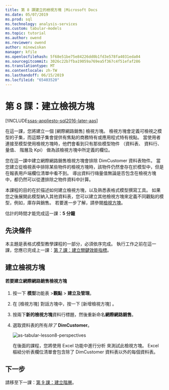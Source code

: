 ```yaml
---
title: 第 8 課建立的檢視方塊 |Microsoft Docs
ms.date: 05/07/2019
ms.prod: sql
ms.technology: analysis-services
ms.custom: tabular-models
ms.topic: tutorial
ms.author: owend
ms.reviewer: owend
author: minewiskan
manager: kfile
ms.openlocfilehash: 5f68e51be75e84226dd0b1fd3e578fa4031eda04
ms.sourcegitcommit: 3026c22b7fba19059a769ea5f367c4f51efaf286
ms.translationtype: MT
ms.contentlocale: zh-TW
ms.lasthandoff: 06/15/2019
ms.locfileid: "65403520"
---
```

# <a name="lesson-8-create-perspectives"></a>第 8 課：建立檢視方塊
[!INCLUDE[ssas-appliesto-sql2016-later-aas](../../includes/ssas-appliesto-sql2016-later-aas.md)]

在這一課，您將建立一個 [網際網路銷售] 檢視方塊。 檢視方塊會定義可檢視之模型的子集，而這類子集會提供有焦點的商務特有或應用程式特有視點。 當使用者連接至模型使用檢視方塊時，他們會看到只有那些模型物件 （資料表、 資料行、 量值、 階層及 Kpi） 做為該檢視方塊中所定義的欄位。  
  
您在這一課中建立網際網路銷售檢視方塊會排除 DimCustomer 資料表物件。 當您建立從檢視表中排除某些物件的檢視方塊時，該物件仍然會存在於模型中，但是在報表用戶端欄位清單中看不到。 導出資料行嗨量值無論是否包含在檢視方塊中，都仍然可以從遭排除之物件資料中計算。  
  
本課程的目的在於描述如何建立檢視方塊，以及熟悉表格式模型撰寫工具。 如果您之後展開此模型納入其他資料表，您可以建立其他檢視方塊來定義不同觀點的模型，例如，庫存與銷售。 若要進一步了解，請參閱[檢視方塊](../tabular-models/perspectives-ssas-tabular.md)。  
  
估計的時間才能完成這一課：**5 分鐘**  
  
## <a name="prerequisites"></a>先決條件  
本主題是表格式模型教學課程的一部分，必須依序完成。 執行工作之前在這一課，您應已完成上一課：[第 7 課：建立關鍵效能指標](lesson-7-create-key-performance-indicators.md)。  
  
## <a name="create-perspectives"></a>建立檢視方塊  
  
#### <a name="to-create-an-internet-sales-perspective"></a>若要建立網際網路銷售檢視方塊  
  
1.  按一下 **模型**功能表 >**觀點** > **建立及管理**。  
  
2.  在 [檢視方塊]  對話方塊中，按一下 [新增檢視方塊]  。  
  
3.  按兩下**新的檢視方塊**資料行標題，然後重新命名**網際網路銷售**。  
  
4.  選取資料表的所有*除了* **DimCustomer**。  
  
    ![as-tabular-lesson8-perspectives](media/as-tabular-lesson8-perspectives.png)
  
    在後面的課程，您將使用 Excel 功能中進行分析 來測試此檢視方塊。 Excel 樞紐分析表欄位清單會包含除了 DimCustomer 資料表以外的每個資料表。  

## <a name="whats-next"></a>下一步
請移至下一課：[第 9 課：建立階層](lesson-9-create-hierarchies.md)。
  
  
  
  
